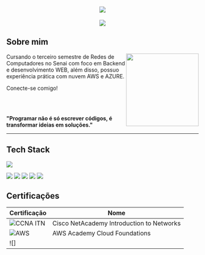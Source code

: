 <h1 align="center"> 
 <img src="https://capsule-render.vercel.app/api?type=waving&height=300&color=6a5acd&text=Vitória%20Batista%20&reversal=false&section=header&fontColor=FFFFFF&textBg=false">
</h1>

<p align="center">
 <img src="https://readme-typing-svg.herokuapp.com?font=Poetsen+One&size=35&pause=1000&color=FFFFFF&center=true&vCenter=true&width=435&lines=SysAdmin%2FNetwork+Analyst">
</p>

## Sobre mim

<img align="right" height= "190" src="https://i.pinimg.com/736x/de/92/62/de9262092623c6d5e715850171e2c92e.jpg">

Cursando o terceiro semestre de Redes de Computadores no Senai com foco em Backend e desenvolvimento WEB, além disso, possuo experiência prática com nuvem AWS e AZURE.

Conecte-se comigo!

<br><br>

**"Programar não é só escrever códigos, é transformar ideias em soluções."**

---

## Tech Stack

<p aling="center">
 <img src="https://skillicons.dev/icons?i=arduino,aws,azure,git,grafana,html,linux,mysql,nginx,ubuntu,windows">
 
</p>
<p aling="center">
 <img src="https://img.shields.io/badge/C++-%2300599C.svg?logo=c%2B%2B&logoColor=white">
 <img src="https://img.shields.io/badge/GitHub-%23121011.svg?logo=github&logoColor=white">
 <img src="https://img.shields.io/badge/Pinterest-%23E60023.svg?logo=Pinterest&logoColor=white">
 <img src="https://img.shields.io/badge/ChatGPT-74aa9c?logo=openai&logoColor=white">
 <img src="https://img.shields.io/badge/Canva-%2300C4CC.svg?&logo=Canva&logoColor=white">
 </p>


## Certificações

| Certificação | Nome |
| --- | --- |
| ![CCNA ITN](https://img.shields.io/badge/CISCO_Introduction_To_Networks-t?style=flat&logo=cisco&logoColor=black&color=white) | Cisco NetAcademy Introduction to Networks |
| ![AWS](https://img.shields.io/badge/_-AWS_Academy_Cloud_Foundations-t?style=flat&logo=amazonwebservices&logoColor=black&labelColor=yellow&color=white) | AWS Academy Cloud Foundations |
| ![]

